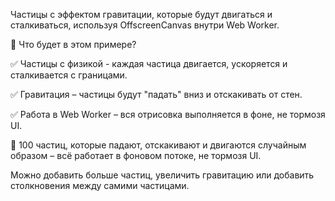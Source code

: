 Частицы с эффектом гравитации, которые будут двигаться и сталкиваться, используя OffscreenCanvas внутри Web Worker.

📌 Что будет в этом примере?

✅ Частицы с физикой - каждая частица двигается, ускоряется и сталкивается с границами.

✅ Гравитация – частицы будут "падать" вниз и отскакивать от стен.

✅ Работа в Web Worker – вся отрисовка выполняется в фоне, не тормозя UI.

🌟 100 частиц, которые падают, отскакивают и двигаются случайным образом – всё работает в фоновом потоке, не тормозя UI.

Можно добавить больше частиц, увеличить гравитацию или добавить столкновения между самими частицами.
